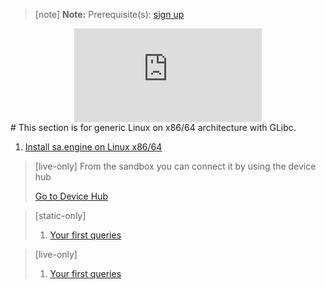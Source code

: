 > [note]  **Note:** Prerequisite(s): [sign up](/docs/usermd/getting-started/sign-up.md) 

<iframe style="display: block; margin: auto" src="https://www.youtube.com/embed/m4WHSSJ7KtU" title="YouTube video player" frameborder="0" allow="accelerometer; autoplay; clipboard-write; encrypted-media; gyroscope; picture-in-picture" allowfullscreen></iframe>
# This section is for generic Linux on x86/64 architecture with GLibc.

1. [Install sa.engine on Linux x86/64](/docs/usermd/getting-started/linux/install.md)

> [live-only]
> From the sandbox you can connect it by using the device hub
> <div class="CTACont">
> <a class="CTABtn" role="button" href="#/device_hub/getStarted/Linux">
> <span>Go to Device Hub</span>
> </a>
> </div>

> [static-only]
> 1.  [Your first queries](http://docs.streamanalyze.com/current/index.html#md_tutorial_README_html)


> [live-only]
> 1.  [Your first queries](/docs/md/tutorial/README.md)

